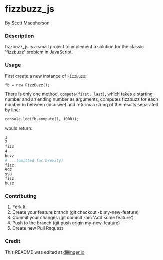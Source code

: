 # fizzbuzz_js
By [Scott Macpherson](https://github.com/scottmacphersonmusic)

### Description
fizzbuzz_js is a small project to implement a solution for the classic 'fizzbuzz' problem in JavaScript.

### Usage
First create a new instance of `FizzBuzz`:

`fb = new FizzBuzz();`

There is only one method, `compute(first, last)`, which takes a starting number and an ending number as arguments, computes fizzbuzz for each number in between (incusive) and returns a string of the results separated by line:

`console.log(fb.compute(1, 1000));`

would return:

```bash
1
2
fizz
4
buzz
# ...(omitted for brevity)
fizz
997
998
fizz
buzz
```

### Contributing
1. Fork It
2. Create your feature branch (git checkout -b my-new-feature)
3. Commit your changes (git commit -am 'Add some feature')
4. Push to the branch (git push origin my-new-feature)
5. Create new Pull Request

### Credit
This README was edited at [dillinger.io](dillinger.io)
